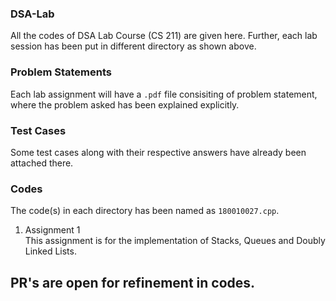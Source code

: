 ### DSA-Lab
All the codes of DSA Lab Course (CS 211) are given here. Further, each lab session has been put in different directory as shown above.

### Problem Statements
Each lab assignment will have a ```.pdf``` file consisiting of problem statement, where the problem asked has been explained explicitly.

### Test Cases
Some test cases along with their respective answers have already been attached there.

### Codes
The code(s) in each directory has been named as ```180010027.cpp```.

1. Assignment 1\
  This assignment is for the implementation of Stacks, Queues and Doubly Linked Lists.

## PR's are open for refinement in codes.
